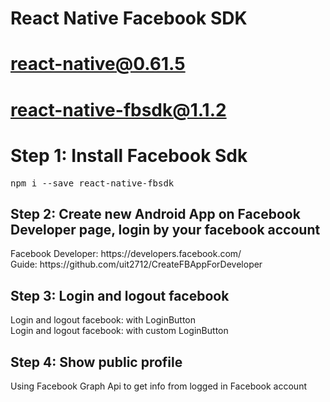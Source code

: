 # React Native Facebook SDK
# react-native@0.61.5
# react-native-fbsdk@1.1.2

<h1>Step 1: Install Facebook Sdk</h1>
<pre>
npm i --save react-native-fbsdk
</pre>
<h2>Step 2: Create new Android App on Facebook Developer page, login by your facebook account</h2>
Facebook Developer: https://developers.facebook.com/<br/>
Guide: https://github.com/uit2712/CreateFBAppForDeveloper
<h2>Step 3: Login and logout facebook</h2>
Login and logout facebook: with LoginButton<br/>
Login and logout facebook: with custom LoginButton<br/>
<h2>Step 4: Show public profile</h2>
Using Facebook Graph Api to get info from logged in Facebook account
